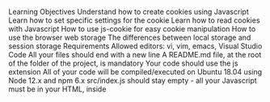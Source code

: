 Learning Objectives
Understand how to create cookies using Javascript
Learn how to set specific settings for the cookie
Learn how to read cookies with Javascript
How to use js-cookie for easy cookie manipulation
How to use the browser web storage
The differences between local storage and session storage
Requirements
Allowed editors: vi, vim, emacs, Visual Studio Code
All your files should end with a new line
A README.md file, at the root of the folder of the project, is mandatory
Your code should use the js extension
All of your code will be compiled/executed on Ubuntu 18.04 using Node 12.x and npm 6.x
src/index.js should stay empty - all your Javascript must be in your HTML, inside <script> tag

Author: Bryan Ortiz.
